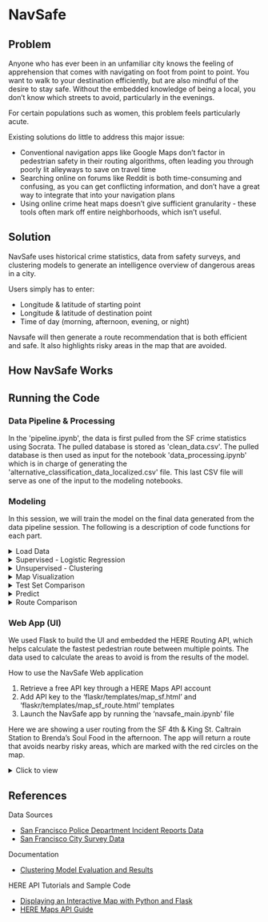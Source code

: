 # NavSafe

## Problem
Anyone who has ever been in an unfamiliar city knows the feeling of apprehension that comes with navigating on foot from point to point. You want to walk to your destination efficiently, but are also mindful of the desire to stay safe. Without the embedded knowledge of being a local, you don’t know which streets to avoid, particularly in the evenings.

For certain populations such as women, this problem feels particularly acute.

Existing solutions do little to address this major issue:

- Conventional navigation apps like Google Maps don’t factor in pedestrian safety in their routing algorithms, often leading you through poorly lit alleyways to save on travel time
- Searching online on forums like Reddit is both time-consuming and confusing, as you can get conflicting information, and don’t have a great way to integrate that into your navigation plans
- Using online crime heat maps doesn’t give sufficient granularity - these tools often mark off entire neighborhoods, which isn’t useful.

## Solution
NavSafe uses historical crime statistics, data from safety surveys, and clustering models to generate an intelligence overview of dangerous areas in a city. 

Users simply has to enter: 
- Longitude & latitude of starting point
- Longitude & latitude of destination point
- Time of day (morning, afternoon, evening, or night)

Navsafe will then generate a route recommendation that is both efficient and safe. It also highlights risky areas in the map that are avoided.

## How NavSafe Works

## Running the Code

### Data Pipeline & Processing
In the 'pipeline.ipynb', the data is first pulled from the SF crime statistics using Socrata. The pulled database is stored as 'clean_data.csv'. 
The pulled database is then used as input for the notebook 'data_processing.ipynb' which is in charge of generating the 'alternative_classification_data_localized.csv' file. This last CSV file will serve as one of the input to the modeling notebooks. 

### Modeling
In this session, we will train the model on the final data generated from the data pipeline session. The following is a description of code functions for each part.

<details>
  <summary> Load Data </summary>
Import the final crime report data generated from data pipeline and processing called 'alternative_classification_data_localized.csv', as well as the safety survey data that will be used, 'data_neighborhood_safety.csv'.

</details>

<details>
  <summary> Supervised - Logistic Regression </summary>
</details>

<details>
  <summary> Unsupervised - Clustering </summary>
</details>

<details>
  <summary> Map Visualization </summary>
</details>

<details>
  <summary> Test Set Comparison </summary>
</details>

<details>
  <summary> Predict </summary>
</details>

<details>
  <summary> Route Comparison </summary>
</details>

### Web App (UI)

We used Flask to build the UI and embedded the HERE Routing API, which helps calculate the fastest pedestrian route between multiple points. The data used to calculate the areas to avoid is from the results of the model.

How to use the NavSafe Web application
1. Retrieve a free API key through a HERE Maps API account
2. Add API key to the ‘flaskr/templates/map_sf.html’ and ‘flaskr/templates/map_sf_route.html’ templates
3. Launch the NavSafe app by running the ‘navsafe_main.ipynb’ file

Here we are showing a user routing from the SF 4th & King St. Caltrain Station to Brenda’s Soul Food in the afternoon. The app will return a route that avoids nearby risky areas, which are marked with the red circles on the map.

<details>
  <summary> Click to view </summary>

![image info](./images/ui.gif)

</details>

## References 

Data Sources
- [San Francisco Police Department Incident Reports Data](https://data.sfgov.org/Public-Safety/Police-Department-Incident-Reports-2018-to-Present/wg3w-h783)
- [San Francisco City Survey Data](https://sfgov.org/sfc/citysurvey/about-city-survey)

Documentation
- [Clustering Model Evaluation and Results](https://docs.google.com/document/d/1JhnNBccKZihytR5tFnNlOQzxFtTyjfl8eINSViorPyQ/edit?usp=sharing)

HERE API Tutorials and Sample Code
- [Displaying an Interactive Map with Python and Flask](https://developer.here.com/blog/displaying-an-interactive-map-with-python-and-flask-part-2)
- [HERE Maps API Guide](https://developer.here.com/documentation/maps/3.1.22.1/dev_guide/topics/routing.html)


